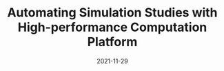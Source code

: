 ---
title: "Automating Simulation Studies with High-performance Computation Platform"
collection: teaching
type: "Tutorial"
venue: "University of Alabama at Birmingham"
date: 2021-11-29
url: https://github.com/boyiguo1/Tutorial-Sim_Cluster_Composer
---